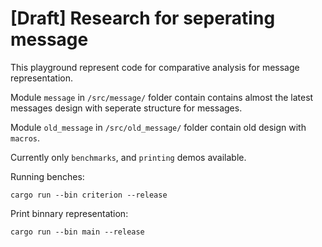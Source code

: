 # [Draft] Research for seperating message 

This playground represent code for comparative analysis for message representation.

Module `message` in `/src/message/` folder contain contains almost the latest messages design with seperate structure for messages.

Module `old_message` in `/src/old_message/` folder contain old design with `macros`.

Currently only `benchmarks`, and `printing` demos available.

Running benches:

```
cargo run --bin criterion --release
``` 

Print binnary representation:

```
cargo run --bin main --release
``` 